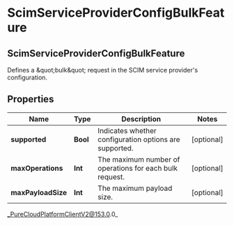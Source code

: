 # ScimServiceProviderConfigBulkFeature

## ScimServiceProviderConfigBulkFeature
Defines a \&quot;bulk\&quot; request in the SCIM service provider&#39;s configuration.

## Properties

|Name | Type | Description | Notes|
|------------ | ------------- | ------------- | -------------|
| **supported** | **Bool** | Indicates whether configuration options are supported. | [optional] |
| **maxOperations** | **Int** | The maximum number of operations for each bulk request. | [optional] |
| **maxPayloadSize** | **Int** | The maximum payload size. | [optional] |



_PureCloudPlatformClientV2@153.0.0_
